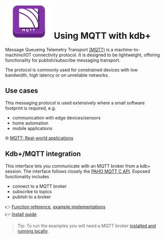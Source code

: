 # ![mqtt](../mqtt.png) Using MQTT with kdb+


Message Queueing Telemetry Transport [(MQTT)](http://mqtt.org/) is a machine-to-machine/IOT connectivity protocol. It is designed to be lightweight, offering functionality for publish/subscribe messaging transport. 

The protocol is commonly used for constrained devices with low bandwidth, high latency or on unreliable networks.

## Use cases

This messaging protocol is used extensively where a small software footprint is required, e.g.

-   communication with edge devices/sensors
-   home automation
-   mobile applications

:globe_with_meridians:
[MQTT: Real-world applications](https://en.wikipedia.org/wiki/MQTT#Real-world_applications "Wikipedia")

## Kdb+/MQTT integration

This interface lets you communicate with an MQTT broker from a kdb+ session. 
The interface follows closely the [PAHO MQTT C API](https://github.com/eclipse/paho.mqtt.c). 
Exposed functionality includes

-   connect to a MQTT broker
-   subscribe to topics
-   publish to a broker

:point_right:
[Function reference](reference.md), [example implementations](examples.md)
<br>
:point_right:
[Install guide](../README.md#installation)

> Tip: To run the examples you will need a MQTT broker [installed and running locally](https://mosquitto.org/download/).

